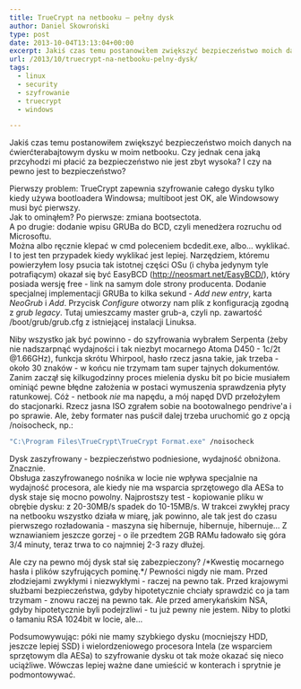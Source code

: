 ```yaml
---
title: TrueCrypt na netbooku – pełny dysk
author: Daniel Skowroński
type: post
date: 2013-10-04T13:13:04+00:00
excerpt: Jakiś czas temu postanowiłem zwiększyć bezpieczeństwo moich danych na ćwierćterabajtowym dysku w moim netbooku. Czy jednak cena jaką przcyhodzi mi płacić za bezpieczeństwo nie jest zbyt wysoka? I czy na pewno jest to bezpieczeństwo?
url: /2013/10/truecrypt-na-netbooku-pelny-dysk/
tags:
  - linux
  - security
  - szyfrowanie
  - truecrypt
  - windows

---
```

Jakiś czas temu postanowiłem zwiększyć bezpieczeństwo moich danych na ćwierćterabajtowym dysku w moim netbooku. Czy jednak cena jaką przcyhodzi mi płacić za bezpieczeństwo nie jest zbyt wysoka? I czy na pewno jest to bezpieczeństwo?

Pierwszy problem: TrueCrypt zapewnia szyfrowanie całego dysku tylko kiedy używa bootloadera Windowsa; multiboot jest OK, ale Windowsowy musi być pierwszy.  
Jak to ominąłem? Po pierwsze: zmiana bootsectota.  
A po drugie: dodanie wpisu GRUBa do BCD, czyli menedżera rozruchu od Microsoftu.  
Można albo ręcznie klepać w cmd poleceniem bcdedit.exe, albo... wyklikać. I to jest ten przypadek kiedy wyklikać jest lepiej. Narzędziem, któremu powierzyłem losy psucia tak istotnej części OSu (i chyba jedynym tyle potrafiącym) okazał się być EasyBCD (http://neosmart.net/EasyBCD/), który posiada wersję free - link na samym dole strony producenta. Dodanie specjalnej implementacji GRUBa to kilka sekund - _Add new entry_, karta _NeoGrub_ i _Add_. Przycisk _Configure_ otworzy nam plik z konfiguracją zgodną z _grub legacy_. Tutaj umieszcamy master grub-a, czyli np. zawartość /boot/grub/grub.cfg z istniejącej instalacji Linuksa.

Niby wszystko jak być powinno - do szyfrowania wybrałem Serpenta (żeby nie nadszarpnąć wydajności i tak niezbyt mocarnego Atoma D450 - 1c/2t @1.66GHz), funkcja skrótu Whirpool, hasło rzecz jasna takie, jak trzeba - około 30 znaków - w końcu nie trzymam tam super tajnych dokumentów. Zanim zaczął się kilkugodzinny proces mielenia dysku bit po bicie musiałem ominiąć pewne błędne założenia w postaci wymuszenia sprawdzenia płyty ratunkowej. Cóż - netbook _nie_ ma napędu, a mój napęd DVD przełożyłem do stacjonarki. Rzecz jasna ISO zgrałem sobie na bootowalnego pendrive'a i po sprawie. Ale, żeby formater nas puścił dalej trzeba uruchomić go z opcją /noisocheck, np.:

```cmd
"C:\Program Files\TrueCrypt\TrueCrypt Format.exe" /noisocheck
```


Dysk zaszyfrowany - bezpieczeństwo podniesione, wydajność obniżona. Znacznie.  
Obsługa zaszyfrowanego nośnika w locie nie wpływa specjalnie na wydajność procesora, ale kiedy nie ma wsparcia sprzętowego dla AESa to dysk staje się mocno powolny. Najprostszy test - kopiowanie pliku w obrębie dysku: z 20-30MB/s spadek do 10-15MB/s. W trakcei zwykłej pracy na netbooku wszystko działa w miarę, jak powinno, ale tak jest do czasu pierwszego rozładowania - maszyna się hibernuje, hibernuje, hibernuje... Z wznawianiem jeszcze gorzej - o ile przedtem 2GB RAMu ładowało się góra 3/4 minuty, teraz trwa to co najmniej 2-3 razy dłużej.

Ale czy na pewno mój dysk stał się zabezpieczony? /\*Kwestię mocarnego hasła i plików szyfrujących pominę.\*/ Pewności nigdy nie mam. Przed złodziejami zwykłymi i niezwykłymi - raczej na pewno tak. Przed krajowymi służbami bezpieczeństwa, gdyby hipotetycznie chciały sprawdzić co ja tam trzymam - znowu raczej na pewno tak. Ale przed amerykańskim NSA, gdyby hipotetycznie byli podejrzliwi - tu już pewny nie jestem. Niby to plotki o łamaniu RSA 1024bit w locie, ale...

Podsumowywując: póki nie mamy szybkiego dysku (mocniejszy HDD, jeszcze lepiej SSD) i wielordzeniowego procesora Intela (ze wsparciem sprzętowym dla AESa) to szyfrowanie dysku ot tak może okazać się nieco uciążliwe. Wówczas lepiej ważne dane umieścić w konterach i sprytnie je podmontowywać.